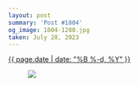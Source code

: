 ```yaml
---
layout: post
summary: 'Post #1804'
og_image: 1804-1280.jpg
taken: July 28, 2023
---
```


<div class="post">
 <time>
  <a href="/1804">
   {{ page.date | date: "%B %-d, %Y" }}
  </a>
 </time>
 <a href="/1804">
  <figure data-taken="7/28/2023">
   <img sizes="(min-width: 700px) 50vw, calc(100vw - 2rem)" src="{{ site.assets_url }}/1804-640.jpg" srcset="{{ site.assets_url }}/1804-320.jpg 320w, {{ site.assets_url }}/1804-640.jpg 640w, {{ site.assets_url }}/1804-960.jpg 960w, {{ site.assets_url }}/1804-1280.jpg 1280w"/>
  </figure>
 </a>
</div>
